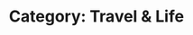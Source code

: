 ---
layout: archive
title: "Category: Travel & Life"
category: Travel & Life
permalink: /categories/travel-and-life/
--- 